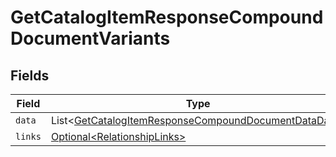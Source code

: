 # GetCatalogItemResponseCompoundDocumentVariants


## Fields

| Field                                                                                                                              | Type                                                                                                                               | Required                                                                                                                           | Description                                                                                                                        |
| ---------------------------------------------------------------------------------------------------------------------------------- | ---------------------------------------------------------------------------------------------------------------------------------- | ---------------------------------------------------------------------------------------------------------------------------------- | ---------------------------------------------------------------------------------------------------------------------------------- |
| `data`                                                                                                                             | List\<[GetCatalogItemResponseCompoundDocumentDataData](../../models/components/GetCatalogItemResponseCompoundDocumentDataData.md)> | :heavy_minus_sign:                                                                                                                 | N/A                                                                                                                                |
| `links`                                                                                                                            | [Optional\<RelationshipLinks>](../../models/components/RelationshipLinks.md)                                                       | :heavy_minus_sign:                                                                                                                 | N/A                                                                                                                                |